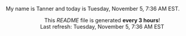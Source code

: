 My name is Tanner and today is Tuesday, November 5, 7:36 AM EST.

<p align="center">This <i>README</i> file is generated <b>every 3 hours</b>!</br>Last refresh: Tuesday, November 5, 7:36 AM EST<br /></p>
